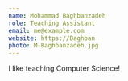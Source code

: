 ```yaml
---
name: Mohammad Baghbanzadeh
role: Teaching Assistant
email: me@example.com
website: https://Baghban
photo: M-Baghbanzadeh.jpg
---
```


I like teaching Computer Science!
